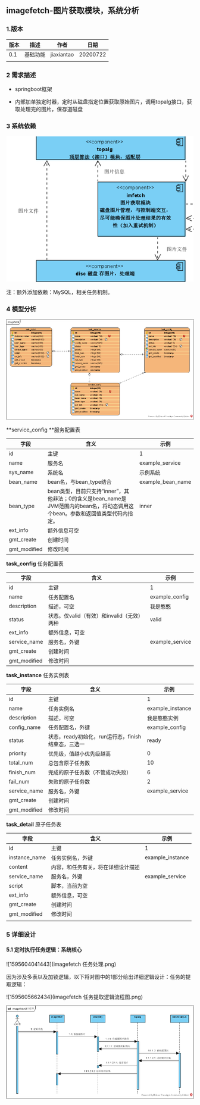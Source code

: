## imagefetch-图片获取模块，系统分析

### 1.版本

| 版本 | 描述     | 作者       | 日期     |
| ---- | -------- | ---------- | -------- |
| 0.1  | 基础功能 | jiaxiantao | 20200722 |
|      |          |            |          |



### 2 需求描述

- springboot框架

- 内部加单独定时器，定时从磁盘指定位置获取原始图片，调用topalg接口，获取处理完的图片，保存道磁盘



### 3 系统依赖

![1595430163459](imagefetch系统依赖.png)

注：额外添加依赖：MySQL，相关任务机制。



### 4 模型分析

![1595602047137](imagefetch模型分析.png)



**service_config **服务配置表

| 字段         | 含义                                                         | 示例              |
| ------------ | ------------------------------------------------------------ | ----------------- |
| id           | 主键                                                         | 1                 |
| name         | 服务名                                                       | example_service   |
| sys_name     | 系统名                                                       | 示例系统          |
| bean_name    | bean名，与bean_type结合                                      | example_bean_name |
| bean_type    | bean类型，目前只支持“inner”，其他非法；0的含义是bean_name是JVM范围内的bean名，将动态调用这个bean。参数和返回值类型代码内指定。 | inner             |
| ext_info     | 额外信息可空                                                 |                   |
| gmt_create   | 创建时间                                                     |                   |
| gmt_modified | 修改时间                                                     |                   |



**task_config** 任务配置表

| 字段         | 含义                                       | 示例            |
| ------------ | ------------------------------------------ | --------------- |
| id           | 主键                                       | 1               |
| name         | 任务配置名                                 | example_config  |
| description  | 描述，可空                                 | 我是憨憨        |
| status       | 状态。仅valid（有效）和invalid（无效）两种 | valid           |
| ext_info     | 额外信息，可空                             |                 |
| service_name | 服务名，外键                               | example_service |
| gmt_create   | 创建时间                                   |                 |
| gmt_modified | 修改时间                                   |                 |



**task_instance** 任务实例表

| 字段         | 含义                                               | 示例             |
| ------------ | -------------------------------------------------- | ---------------- |
| id           | 主键                                               | 1                |
| name         | 任务实例名                                         | example_instance |
| description  | 描述，可空                                         | 我是憨憨实例     |
| config_name  | 任务配置名，外键                                   | example_config   |
| status       | 状态，ready初始化，run运行态，finish结束态，三选一 | ready            |
| priority     | 优先级，值越小优先级越高                           | 0                |
| total_num    | 总包含原子任务数                                   | 10               |
| finish_num   | 完成的原子任务数（不管成功失败）                   | 6                |
| fail_num     | 失败的原子任务数                                   | 2                |
| service_name | 服务名，外键                                       | example_service  |
| gmt_create   | 创建时间                                           |                  |
| gmt_modified | 修改时间                                           |                  |



**task_detail** 原子任务表

| 字段          | 含义                               | 示例             |
| ------------- | ---------------------------------- | ---------------- |
| id            | 主键                               | 1                |
| instance_name | 任务实例名，外键                   | example_instance |
| content       | 内容，和任务有关，将在详细设计描述 |                  |
| service_name  | 服务名，外键                       | example_service  |
| script        | 脚本，当前为空                     |                  |
| ext_info      | 额外信息，可空                     |                  |
| gmt_create    | 创建时间                           |                  |
| gmt_modified  | 修改时间                           |                  |
|               |                                    |                  |





### 5 详细设计

#### 5.1 定时执行任务逻辑：系统核心

![1595604041443](imagefetch 任务处理.png)

因为涉及多表以及加锁逻辑，以下将对图中的1部分给出详细逻辑设计：任务的提取逻辑：

![1595605662434](imagefetch 任务提取逻辑流程图.png)









![1595430773189](imagefetch时序分析.png)

